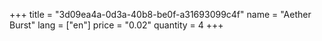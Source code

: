+++
title = "3d09ea4a-0d3a-40b8-be0f-a31693099c4f"
name = "Aether Burst"
lang = ["en"]
price = "0.02"
quantity = 4
+++
